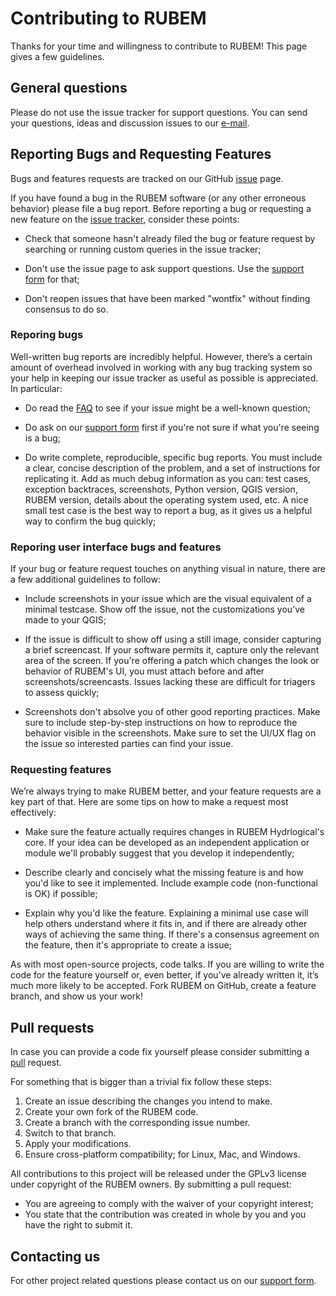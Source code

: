 # Contributing to RUBEM

Thanks for your time and willingness to contribute to RUBEM! This page gives a few guidelines.

## General questions

Please do not use the issue tracker for support questions. You can send your questions, ideas and discussion issues to our [e-mail](mailto:rubem.hydrological@labsid.eng.br).

## Reporting Bugs and Requesting Features

Bugs and features requests are tracked on our GitHub [issue](https://github.com/LabSid-USP/RUBEM/issues) page.

If you have found a bug in the RUBEM software (or any other erroneous behavior) please file a bug report. Before reporting a bug or requesting a new feature on the [issue tracker](https://github.com/LabSid-USP/RUBEM/issues), consider these points:

- Check that someone hasn't already filed the bug or feature request by searching or running custom queries in the issue tracker;

- Don't use the issue page to ask support questions. Use the [support form](https://forms.gle/JmxWKoXh4C29V2rD8) for that;

- Don't reopen issues that have been marked "wontfix" without finding consensus to do so.

### Reporing bugs

Well-written bug reports are incredibly helpful. However, there’s a certain amount of overhead involved in working with any bug tracking system so your help in keeping our issue tracker as useful as possible is appreciated. In particular:

- Do read the [FAQ](https://rubem.readthedocs.io/en/latest/faq.html) to see if your issue might be a well-known question;

- Do ask on our [support form](https://forms.gle/JmxWKoXh4C29V2rD8) first if you're not sure if what you're seeing is a bug;

- Do write complete, reproducible, specific bug reports. You must include a clear, concise description of the problem, and a set of instructions for replicating it. Add as much debug information as you can: test cases, exception backtraces, screenshots, Python version, QGIS version, RUBEM version, details about the operating system used,  etc. A nice small test case is the best way to report a bug, as it gives us a helpful way to confirm the bug quickly;

### Reporing user interface bugs and features

If your bug or feature request touches on anything visual in nature, there are a few additional guidelines to follow:

- Include screenshots in your issue which are the visual equivalent of a minimal testcase. Show off the issue, not the customizations you’ve made to your QGIS;

- If the issue is difficult to show off using a still image, consider capturing a brief screencast. If your software permits it, capture only the relevant area of the screen.
If you're offering a patch which changes the look or behavior of RUBEM's UI, you must attach before and after screenshots/screencasts. Issues lacking these are difficult for triagers to assess quickly;

- Screenshots don't absolve you of other good reporting practices. Make sure to include step-by-step instructions on how to reproduce the behavior visible in the screenshots.
Make sure to set the UI/UX flag on the issue so interested parties can find your issue.

### Requesting features

We’re always trying to make RUBEM better, and your feature requests are a key part of that. Here are some tips on how to make a request most effectively:

- Make sure the feature actually requires changes in RUBEM Hydrlogical's core. If your idea can be developed as an independent application or module we'll probably suggest that you develop it independently;

- Describe clearly and concisely what the missing feature is and how you'd like to see it implemented. Include example code (non-functional is OK) if possible;

- Explain why you'd like the feature. Explaining a minimal use case will help others understand where it fits in, and if there are already other ways of achieving the same thing.
If there's a consensus agreement on the feature, then it's appropriate to create a issue;

As with most open-source projects, code talks. If you are willing to write the code for the feature yourself or, even better, if you’ve already written it, it’s much more likely to be accepted. Fork RUBEM on GitHub, create a feature branch, and show us your work!

## Pull requests

In case you can provide a code fix yourself please consider submitting a [pull](https://github.com/LabSid-USP/RUBEM/pulls) request.

For something that is bigger than a trivial fix follow these steps:

1. Create an issue describing the changes you intend to make.
2. Create your own fork of the RUBEM code.
3. Create a branch with the corresponding issue number.
4. Switch to that branch.
5. Apply your modifications.
6. Ensure cross-platform compatibility; for Linux, Mac, and Windows.

All contributions to this project will be released under the GPLv3 license under copyright of the RUBEM owners. By submitting a pull request:

- You are agreeing to comply with the waiver of your copyright interest;
- You state that the contribution was created in whole by you and you have the right to submit it.

## Contacting us

For other project related questions please contact us on our [support form](https://forms.gle/JmxWKoXh4C29V2rD8).
